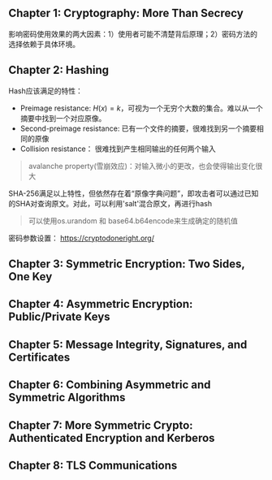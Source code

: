 ## Chapter 1: Cryptography: More Than Secrecy
影响密码使用效果的两大因素：1）使用者可能不清楚背后原理；2）密码方法的选择依赖于具体环境。


## Chapter 2: Hashing
Hash应该满足的特性：
- Preimage resistance: $H(x)=k$，可视为一个无穷个大数的集合。难以从一个摘要中找到一个对应原像。
- Second-preimage resistance: 已有一个文件的摘要，很难找到另一个摘要相同的原像
- Collision resistance： 很难找到产生相同输出的任何两个输入

> avalanche property(雪崩效应)：对输入微小的更改，也会使得输出变化很大

SHA-256满足以上特性，但依然存在着“原像字典问题”，即攻击者可以通过已知的SHA对查询原文。对此，可以利用'salt'混合原文，再进行hash
> 可以使用os.urandom 和 base64.b64encode来生成确定的随机值

密码参数设置：
https://cryptodoneright.org/


## Chapter 3: Symmetric Encryption: Two Sides, One Key

## Chapter 4: Asymmetric Encryption: Public/Private Keys


## Chapter 5: Message Integrity, Signatures, and Certificates


## Chapter 6: Combining Asymmetric and Symmetric Algorithms

## Chapter 7: More Symmetric Crypto: Authenticated Encryption and Kerberos


## Chapter 8: TLS Communications
